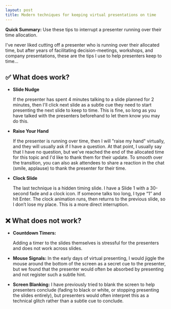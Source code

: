 ```yaml
---
layout: post
title: Modern techniques for keeping virtual presentations on time
---
```


**Quick Summary:** Use these tips to interrupt a presenter running over their time allocation.

I've never liked cutting off a presenter who is running over their allocated time, but after years of facilitating decision-meetings, workshops, and company presentations, these are the tips I use to help presenters keep to time...

## ✅ What does work?

- **Slide Nudge**

   If the presenter has spent 4 minutes talking to a slide planned for 2 minutes, then I'll click next slide as a subtle cue they need to start presenting the next slide to keep to time. This is fine, so long as you have talked with the presenters beforehand to let them know you may do this.

- **Raise Your Hand**

   If the presenter is running over time, then I will "raise my hand" virtually, and they will usually ask if I have a question. At that point, I usually say that I have no question, but we've reached the end of the allocated time for this topic and I'd like to thank them for their update. To smooth over the transition, you can also ask attendees to share a reaction in the chat (smile, applause) to thank the presenter for their time.

- **Clock Slide**

   The last technique is a hidden timing slide. I have a Slide 1 with a 30-second fade and a clock icon. If someone talks too long, I type “1” and hit Enter. The clock animation runs, then returns to the previous slide, so I don’t lose my place. This is a more direct interruption.

## ❌ What does not work?

- **Countdown Timers:**

  Adding a timer to the slides themselves is stressful for the presenters and does not work across slides.

- **Mouse Signals:** In the early days of virtual presenting, I would jiggle the mouse around the bottom of the screen as a secret cue to the presenter, but we found that the presenter would often be absorbed by presenting and not register such a subtle hint.

- **Screen Blanking:** I have previously tried to blank the screen to help presenters conclude (fading to black or white, or stopping presenting the slides entirely), but presenters would often interpret this as a technical glitch rather than a subtle cue to conclude.